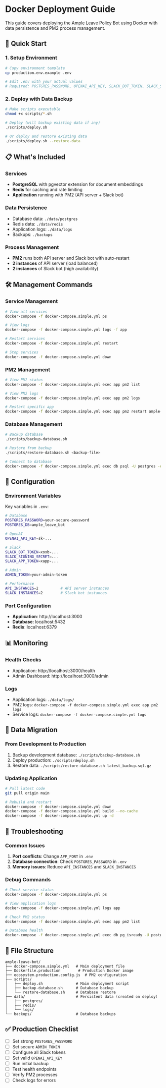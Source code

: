 # Docker Deployment Guide

This guide covers deploying the Ample Leave Policy Bot using Docker with data persistence and PM2 process management.

## 🚀 Quick Start

### 1. Setup Environment
```bash
# Copy environment template
cp production.env.example .env

# Edit .env with your actual values
# Required: POSTGRES_PASSWORD, OPENAI_API_KEY, SLACK_BOT_TOKEN, SLACK_SIGNING_SECRET, SLACK_APP_TOKEN, ADMIN_TOKEN
```

### 2. Deploy with Data Backup
```bash
# Make scripts executable
chmod +x scripts/*.sh

# Deploy (will backup existing data if any)
./scripts/deploy.sh

# Or deploy and restore existing data
./scripts/deploy.sh --restore-data
```

## 📋 What's Included

### Services
- **PostgreSQL** with pgvector extension for document embeddings
- **Redis** for caching and rate limiting  
- **Application** running with PM2 (API server + Slack bot)

### Data Persistence
- Database data: `./data/postgres`
- Redis data: `./data/redis`
- Application logs: `./data/logs`
- Backups: `./backups`

### Process Management
- **PM2** runs both API server and Slack bot with auto-restart
- **2 instances** of API server (load balanced)
- **2 instances** of Slack bot (high availability)

## 🛠 Management Commands

### Service Management
```bash
# View all services
docker-compose -f docker-compose.simple.yml ps

# View logs
docker-compose -f docker-compose.simple.yml logs -f app

# Restart services
docker-compose -f docker-compose.simple.yml restart

# Stop services
docker-compose -f docker-compose.simple.yml down
```

### PM2 Management
```bash
# View PM2 status
docker-compose -f docker-compose.simple.yml exec app pm2 list

# View PM2 logs
docker-compose -f docker-compose.simple.yml exec app pm2 logs

# Restart specific app
docker-compose -f docker-compose.simple.yml exec app pm2 restart ample-leave-api
```

### Database Management
```bash
# Backup database
./scripts/backup-database.sh

# Restore from backup
./scripts/restore-database.sh <backup-file>

# Connect to database
docker-compose -f docker-compose.simple.yml exec db psql -U postgres -d ample_leave_bot
```

## 🔧 Configuration

### Environment Variables
Key variables in `.env`:
```bash
# Database
POSTGRES_PASSWORD=your-secure-password
POSTGRES_DB=ample_leave_bot

# OpenAI
OPENAI_API_KEY=sk-...

# Slack
SLACK_BOT_TOKEN=xoxb-...
SLACK_SIGNING_SECRET=...
SLACK_APP_TOKEN=xapp-...

# Admin
ADMIN_TOKEN=your-admin-token

# Performance
API_INSTANCES=2          # API server instances
SLACK_INSTANCES=2        # Slack bot instances
```

### Port Configuration
- **Application**: http://localhost:3000
- **Database**: localhost:5432
- **Redis**: localhost:6379

## 📊 Monitoring

### Health Checks
- Application: http://localhost:3000/health
- Admin Dashboard: http://localhost:3000/admin

### Logs
- Application logs: `./data/logs/`
- PM2 logs: `docker-compose -f docker-compose.simple.yml exec app pm2 logs`
- Service logs: `docker-compose -f docker-compose.simple.yml logs`

## 🔄 Data Migration

### From Development to Production
1. Backup development database: `./scripts/backup-database.sh`
2. Deploy production: `./scripts/deploy.sh`
3. Restore data: `./scripts/restore-database.sh latest_backup.sql.gz`

### Updating Application
```bash
# Pull latest code
git pull origin main

# Rebuild and restart
docker-compose -f docker-compose.simple.yml down
docker-compose -f docker-compose.simple.yml build --no-cache
docker-compose -f docker-compose.simple.yml up -d
```

## 🚨 Troubleshooting

### Common Issues
1. **Port conflicts**: Change `APP_PORT` in `.env`
2. **Database connection**: Check `POSTGRES_PASSWORD` in `.env`
3. **Memory issues**: Reduce `API_INSTANCES` and `SLACK_INSTANCES`

### Debug Commands
```bash
# Check service status
docker-compose -f docker-compose.simple.yml ps

# View application logs
docker-compose -f docker-compose.simple.yml logs app

# Check PM2 status
docker-compose -f docker-compose.simple.yml exec app pm2 list

# Database health
docker-compose -f docker-compose.simple.yml exec db pg_isready -U postgres
```

## 📁 File Structure
```
ample-leave-bot/
├── docker-compose.simple.yml   # Main deployment file
├── Dockerfile.production        # Production Docker image
├── ecosystem.production.config.js  # PM2 configuration
├── scripts/
│   ├── deploy.sh               # Main deployment script
│   ├── backup-database.sh      # Database backup
│   └── restore-database.sh     # Database restore
├── data/                       # Persistent data (created on deploy)
│   ├── postgres/
│   ├── redis/
│   └── logs/
└── backups/                    # Database backups
```

## ✅ Production Checklist

- [ ] Set strong `POSTGRES_PASSWORD`
- [ ] Set secure `ADMIN_TOKEN`
- [ ] Configure all Slack tokens
- [ ] Set valid `OPENAI_API_KEY`
- [ ] Run initial backup
- [ ] Test health endpoints
- [ ] Verify PM2 processes
- [ ] Check logs for errors
